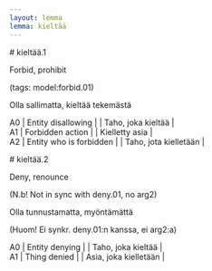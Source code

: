 ```yaml
---
layout: lemma
lemma: kieltää
---
```


<div class="sense">
# <span class="sensename">kieltää.1</span>

<span class="description">Forbid, prohibit</span>

(tags: model:forbid.01)

<span class="description">Olla sallimatta, kieltää tekemästä</span>

A0 | Entity disallowing |   | Taho, joka kieltää |  
A1 | Forbidden action |   | Kielletty asia |  
A2 | Entity who is forbidden |   | Taho, jota kielletään |  

</div>

<div class="sense">
# <span class="sensename">kieltää.2</span>

<span class="description">Deny, renounce</span>

(N.b! Not in sync with deny.01, no arg2)

<span class="description">Olla tunnustamatta, myöntämättä</span>

(Huom! Ei synkr. deny.01:n kanssa, ei arg2:a)

A0 | Entity denying |   | Taho, joka kieltää |  
A1 | Thing denied |   | Asia, joka kielletään |  

</div>

